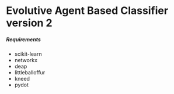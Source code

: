 # Evolutive Agent Based Classifier version 2

##### Requirements

- scikit-learn
- networkx
- deap
- littleballoffur
- kneed
- pydot
